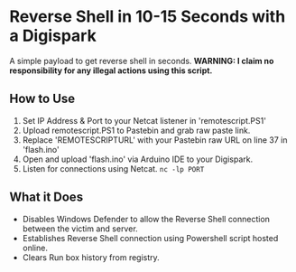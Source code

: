 # Reverse Shell in 10-15 Seconds with a Digispark
A simple payload to get reverse shell in seconds.
**WARNING: I claim no responsibility for any illegal actions using this script.**

## How to Use
1. Set IP Address & Port to your Netcat listener in 'remotescript.PS1'
2. Upload remotescript.PS1 to Pastebin and grab raw paste link. 
3. Replace 'REMOTESCRIPTURL' with your Pastebin raw URL on line 37 in 'flash.ino'
4. Open and upload 'flash.ino' via Arduino IDE to your Digispark.
5. Listen for connections using Netcat. `nc -lp PORT`

## What it Does
- Disables Windows Defender to allow the Reverse Shell connection between the victim and server.
- Establishes Reverse Shell connection using Powershell script hosted online.
- Clears Run box history from registry.
